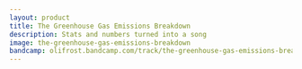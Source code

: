 ```yaml
---
layout: product
title: The Greenhouse Gas Emissions Breakdown
description: Stats and numbers turned into a song
image: the-greenhouse-gas-emissions-breakdown
bandcamp: olifrost.bandcamp.com/track/the-greenhouse-gas-emissions-breakdown
---
```

